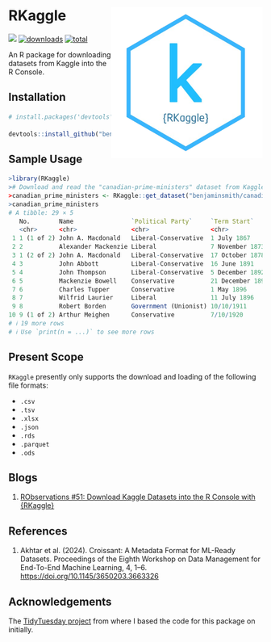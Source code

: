 # RKaggle <a href='https://github.com/benyamindsmith/RKaggle'><img src='https://github.com/benyamindsmith/RKaggle/raw/main/utils/png/hex_sticker.png' align="right" height="300" /></a>

[![](https://www.r-pkg.org/badges/version/RKaggle?color=green)](https://cran.r-project.org/package=RKaggle) 
[![downloads](https://cranlogs.r-pkg.org/badges/RKaggle)](https://shinyus.ipub.com/cranview/)
[![total](https://cranlogs.r-pkg.org/badges/grand-total/RKaggle)](https://shinyus.ipub.com/cranview/)

An R package for downloading datasets from Kaggle into the R Console.

## Installation

```r
# install.packages('devtools')

devtools::install_github("benyamindsmith/RKaggle")

```

## Sample Usage

```r
>library(RKaggle)
># Download and read the "canadian-prime-ministers" dataset from Kaggle
>canadian_prime_ministers <- RKaggle::get_dataset("benjaminsmith/canadian-prime-ministers")
>canadian_prime_ministers
# A tibble: 29 × 5
   No.        Name                `Political Party`     `Term Start`     `Term End`      
   <chr>      <chr>               <chr>                 <chr>            <chr>           
 1 1 (1 of 2) John A. Macdonald   Liberal-Conservative  1 July 1867      5 November 1873 
 2 2          Alexander Mackenzie Liberal               7 November 1873  8 October 1878  
 3 1 (2 of 2) John A. Macdonald   Liberal-Conservative  17 October 1878  6 June 1891     
 4 3          John Abbott         Liberal-Conservative  16 June 1891     24 November 1891
 5 4          John Thompson       Liberal-Conservative  5 December 1892  12 December 1894
 6 5          Mackenzie Bowell    Conservative          21 December 1894 27 April 1896   
 7 6          Charles Tupper      Conservative          1 May 1896       8 July 1896     
 8 7          Wilfrid Laurier     Liberal               11 July 1896     10/6/1911       
 9 8          Robert Borden       Government (Unionist) 10/10/1911       7/10/1920       
10 9 (1 of 2) Arthur Meighen      Conservative          7/10/1920        12/29/1921      
# ℹ 19 more rows
# ℹ Use `print(n = ...)` to see more rows
```
## Present Scope

`RKaggle` presently only supports the download and loading of the following file formats: 

- `.csv`
- `.tsv`
- `.xlsx`
- `.json`
- `.rds`
- `.parquet`
- `.ods`

## Blogs

1. [RObservations #51: Download Kaggle Datasets into the R Console with {RKaggle}](https://bensstats.wordpress.com/2025/03/30/robservations-51-download-kaggle-datasets-into-the-r-console-with-rkaggle/)


## References

1. Akhtar et al. (2024). Croissant: A Metadata Format for ML-Ready Datasets. Proceedings of the Eighth Workshop on Data Management for End-To-End Machine Learning, 4, 1–6. https://doi.org/10.1145/3650203.3663326

## Acknowledgements

The [TidyTuesday project](https://github.com/rfordatascience/tidytuesday) from where I based the code for this package on initially. 
